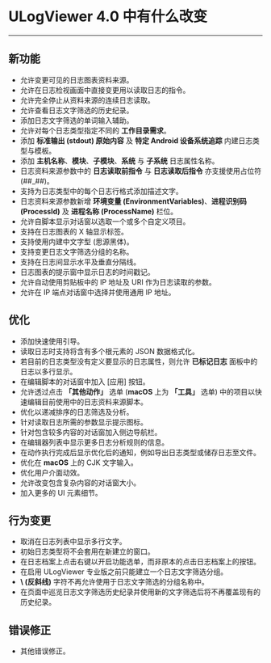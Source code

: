 ﻿# ULogViewer 4.0 中有什么改变
 ---

## 新功能
+ 允许变更可见的日志图表资料来源。
+ 允许在日志检视画面中直接变更用以读取日志的指令。
+ 允许完全停止从资料来源的连续日志读取。
+ 允许查看日志文字筛选的历史纪录。
+ 添加日志文字筛选的单词输入辅助。
+ 允许对每个日志类型指定不同的 **工作目录需求**。
+ 添加 **标准输出 (stdout) 原始内容** 及 **特定 Android 设备系统追踪** 内建日志类型与模板。
+ 添加 **主机名称**、**模块**、**子模块**、**系统** 与 **子系统** 日志属性名称。
+ 日志资料来源参数中的 **日志读取前指令** 与 **日志读取后指令** 亦支援使用占位符 (##_##)。
+ 支持为日志类型中的每个日志行格式添加描述文字。
+ 日志资料来源参数新增 **环境变量 (EnvironmentVariables)**、**进程识别码 (ProcessId)** 及 **进程名称 (ProcessName)** 栏位。
+ 允许自脚本显示对话窗以选取一个或多个自定义项目。
+ 支持在日志图表的 X 轴显示标签。
+ 支持使用内建中文字型 (思源黑体)。
+ 支持变更日志文字筛选分组的名称。
+ 支持在日志间显示水平及垂直分隔线。
+ 日志图表的提示窗中显示日志的时间戳记。
+ 允许自动使用剪贴板中的 IP 地址及 URI 作为日志读取的参数。
+ 允许在 IP 端点对话窗中选择并使用通用 IP 地址。

## 优化
+ 添加快速使用引导。
+ 读取日志时支持将含有多个根元素的 JSON 数据格式化。
+ 若目前的日志类型没有定义要显示的日志属性，则允许 **已标记日志** 面板中的日志以多行显示。
+ 在编辑脚本的对话窗中加入 [应用] 按钮。
+ 允许透过点击 **「其他动作」** 选单 (**macOS** 上为 **「工具」** 选单) 中的项目以快速编辑目前使用中的日志资料来源脚本。
+ 优化以递减排序的日志筛选及分析。
+ 针对读取日志所需的参数显示提示图标。
+ 针对包含较多内容的对话窗加入侧边导航栏。
+ 在编辑器列表中显示更多日志分析规则的信息。
+ 在动作执行完成后显示优化后的通知，例如导出日志类型或储存日志至文件。
+ 优化在 **macOS** 上的 CJK 文字输入。
+ 优化用户介面动效。
+ 允许改变包含复杂内容的对话窗大小。
+ 加入更多的 UI 元素细节。

## 行为变更
+ 取消在日志列表中显示多行文字。
+ 初始日志类型将不会套用在新建立的窗口。
+ 在日志档案上点击右键以开启功能选单，而非原本的点击日志档案上的按钮。
+ 在启用 ULogViewer 专业版之前只能建立一个日志文字筛选分组。
+ **\\ (反斜线)** 字符不再允许使用于日志文字筛选的分组名称中。
+ 在页面中巡览日志文字筛选历史纪录并使用新的文字筛选后将不再覆盖现有的历史纪录。

## 错误修正
+ 其他错误修正。